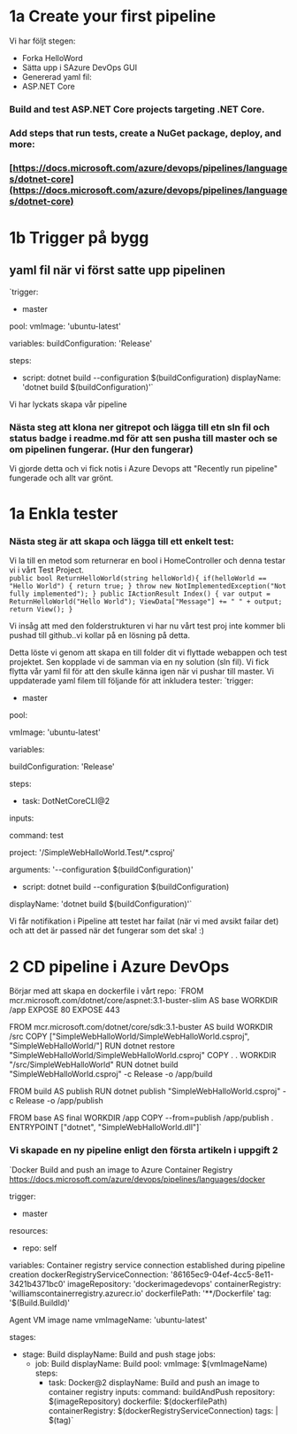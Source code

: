 # 1a Create your first pipeline

Vi har följt stegen:

-   Forka HelloWord
-   Sätta upp i SAzure DevOps GUI
-   Genererad yaml fil:  
 - ASP.NET Core

### [](https://github.com/PGBSNH19/blog-b08/blob/master/03.md#build-and-test-aspnet-core-projects-targeting-net-core)Build and test ASP.NET Core projects targeting .NET Core.

### [](https://github.com/PGBSNH19/blog-b08/blob/master/03.md#add-steps-that-run-tests-create-a-nuget-package-deploy-and-more)Add steps that run tests, create a NuGet package, deploy, and more:

### [](https://github.com/PGBSNH19/blog-b08/blob/master/03.md#httpsdocsmicrosoftcomazuredevopspipelineslanguagesdotnet-core)[https://docs.microsoft.com/azure/devops/pipelines/languages/dotnet-core](https://docs.microsoft.com/azure/devops/pipelines/languages/dotnet-core)

# 1b Trigger på bygg
## yaml fil när vi först satte upp pipelinen

`trigger:

-   master

pool: vmImage: 'ubuntu-latest'

variables: buildConfiguration: 'Release'

steps:

-   script: dotnet build --configuration $(buildConfiguration) displayName: 'dotnet build $(buildConfiguration)'` 
    
Vi har lyckats skapa vår pipeline
    

### Nästa steg att klona ner gitrepot och lägga till etn sln fil och status badge i readme.md för att sen pusha till master och se om pipelinen fungerar. (Hur den fungerar)

Vi gjorde detta och vi fick notis i Azure Devops att "Recently run pipeline" fungerade och allt var grönt.


# 1a Enkla tester
### Nästa steg är att skapa och lägga till ett enkelt test:

Vi la till en metod som returnerar en bool i HomeController och denna testar vi i vårt Test Project.  
    `public bool ReturnHelloWorld(string helloWorld){ if(helloWorld == "Hello World") { return true; } throw new NotImplementedException("Not fully implemented"); } public IActionResult Index() { var output = ReturnHelloWorld("Hello World"); ViewData["Message"] += " " + output; return View(); }`

Vi insåg att med den folderstrukturen vi har nu vårt test proj inte kommer bli pushad till github..vi kollar på en lösning på detta.

Detta löste vi genom att skapa en till folder dit vi flyttade webappen och test projektet. Sen kopplade vi de samman via en ny solution (sln fil).
Vi fick flytta vår yaml fil för att den skulle känna igen när vi pushar till master.
Vi uppdaterade yaml filem till följande för att inkludera tester:
`trigger:

- master

pool:

vmImage: 'ubuntu-latest'

variables:

buildConfiguration: 'Release'

steps:

- task: DotNetCoreCLI@2

inputs:

command: test

project: '/SimpleWebHalloWorld.Test/*.csproj'

arguments: '--configuration $(buildConfiguration)'

- script: dotnet build --configuration $(buildConfiguration)

displayName: 'dotnet build $(buildConfiguration)'`

Vi får notifikation i Pipeline att testet har failat (när vi med avsikt failar det) och att det är passed när det fungerar som det ska! :)


# 2 CD pipeline i Azure DevOps

Börjar med att skapa en dockerfile i vårt repo:
`FROM mcr.microsoft.com/dotnet/core/aspnet:3.1-buster-slim AS base
WORKDIR /app
EXPOSE 80
EXPOSE 443

FROM mcr.microsoft.com/dotnet/core/sdk:3.1-buster AS build
WORKDIR /src
COPY ["SimpleWebHalloWorld/SimpleWebHalloWorld.csproj", "SimpleWebHalloWorld/"]
RUN dotnet restore "SimpleWebHalloWorld/SimpleWebHalloWorld.csproj"
COPY . .
WORKDIR "/src/SimpleWebHalloWorld"
RUN dotnet build "SimpleWebHalloWorld.csproj" -c Release -o /app/build

FROM build AS publish
RUN dotnet publish "SimpleWebHalloWorld.csproj" -c Release -o /app/publish

FROM base AS final
WORKDIR /app
COPY --from=publish /app/publish .
ENTRYPOINT ["dotnet", "SimpleWebHalloWorld.dll"]`


### Vi skapade en ny pipeline enligt den första artikeln i uppgift 2

`Docker
Build and push an image to Azure Container Registry
https://docs.microsoft.com/azure/devops/pipelines/languages/docker

trigger:
- master

resources:
- repo: self

variables:
  Container registry service connection established during pipeline creation
  dockerRegistryServiceConnection: '86165ec9-04ef-4cc5-8e11-3421b4371bc0'
  imageRepository: 'dockerimagedevops'
  containerRegistry: 'williamscontainerregistry.azurecr.io'
  dockerfilePath: '**/Dockerfile'
  tag: '$(Build.BuildId)'

  Agent VM image name
  vmImageName: 'ubuntu-latest'

stages:
- stage: Build
  displayName: Build and push stage
  jobs:
  - job: Build
    displayName: Build
    pool:
      vmImage: $(vmImageName)
    steps:
    - task: Docker@2
      displayName: Build and push an image to container registry
      inputs:
        command: buildAndPush
        repository: $(imageRepository)
        dockerfile: $(dockerfilePath)
        containerRegistry: $(dockerRegistryServiceConnection)
        tags: |
          $(tag)`
